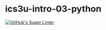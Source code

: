 # ics3u-intro-03-python

[![GitHub's Super Linter](https://github.com/Ics3u-intro-03-python/workflows/GitHub's%20Super%20Linter/badge.svg)](https://github.com/<OWNER>/<REPOSITORY>/actions)
